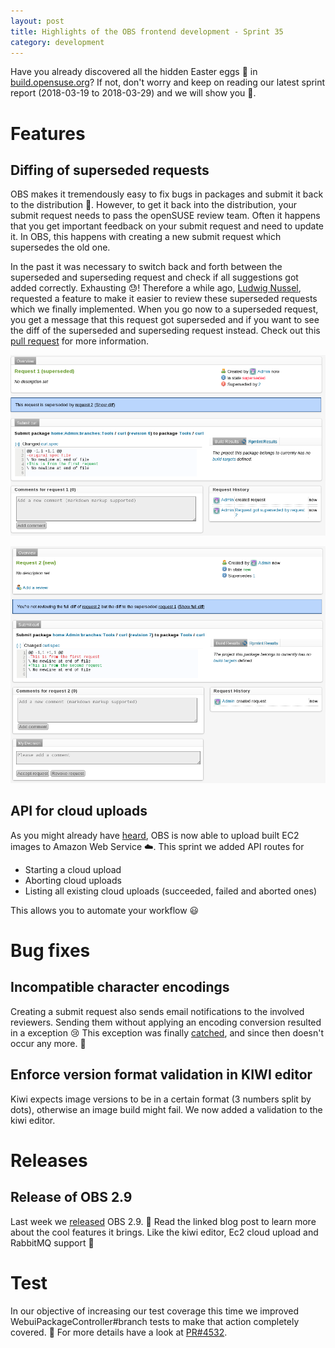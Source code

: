```yaml
---
layout: post
title: Highlights of the OBS frontend development - Sprint 35
category: development
---
```


Have you already discovered all the hidden Easter eggs :rabbit: in [build.opensuse.org](https://build.opensuse.org)? 
If not, don't worry and keep on reading our latest sprint report (2018-03-19 to 2018-03-29) and we will show you :egg:.

# Features

## Diffing of superseded requests
OBS makes it tremendously easy to fix bugs in packages and submit it back to the distribution :muscle:.
However, to get it back into the distribution, your submit request needs to pass the openSUSE review team.
Often it happens that you get important feedback on your submit request and need to update it.
In OBS, this happens with creating a new submit request which supersedes the old one.

In the past it was necessary to switch back and forth between the superseded and superseding request and check if all suggestions got added correctly. Exhausting :sweat:!
Therefore a while ago, [Ludwig Nussel](https://github.com/openSUSE/open-build-service/issues/3915), requested a feature to make it easier to review these superseded requests which we finally implemented.
When you go now to a superseded request, you get a message that this request got superseded and if you want to see the diff of the superseded and superseding request instead.
Check out this [pull request](https://github.com/openSUSE/open-build-service/pull/4741) for more information.

![image](/images/posts/sprint_35_request_1.png)

![image](/images/posts/sprint_35_request_2.png)

## API for cloud uploads

As you might already have [heard](http://openbuildservice.org/2018/03/01/cloud-upload/), OBS is now able to upload built EC2 images to Amazon Web Service :cloud:.
This sprint we added API routes for

* Starting a cloud upload
* Aborting cloud uploads
* Listing all existing cloud uploads (succeeded, failed and aborted ones)

This allows you to automate your workflow :smiley:

# Bug fixes

## Incompatible character encodings

Creating a submit request also sends email notifications to the involved reviewers.
Sending them without applying an encoding conversion resulted in a exception :cry:
This exception was finally [catched](https://github.com/openSUSE/open-build-service/pull/4702), and since then doesn't occur any more. :tada:
    
    
## Enforce version format validation in KIWI editor
 
Kiwi expects image versions to be in a certain format (3 numbers split by dots), otherwise an image build might fail. 
We now added a validation to the kiwi editor.
 
# Releases

## Release of OBS 2.9

Last week we [released](http://openbuildservice.org/2018/03/19/release_of_obs_2.9/) OBS 2.9. :tada: Read the linked blog post to learn more about the cool features it brings. Like the kiwi editor, Ec2 cloud upload and RabbitMQ support :green_heart:

# Test

In our objective of increasing our test coverage this time we improved WebuiPackageController#branch tests to make that action completely covered. :muscle: For more details have a look at [PR#4532](https://github.com/openSUSE/open-build-service/pull/4743).
